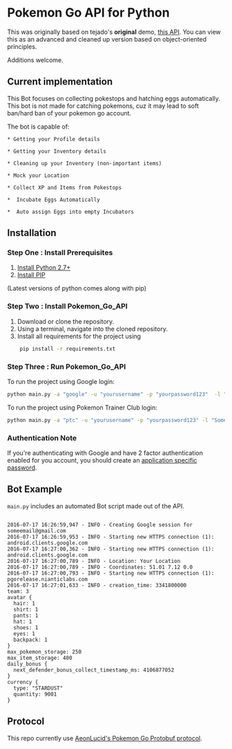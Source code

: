 # Pokemon Go API for Python

This was originally based on tejado's **original** demo,
[this API](https://github.com/tejado/pgoapi/tree/eb788ebbde46664013527a2e5f6c16e98d59d5e3/old-demo).
You can view this as an advanced
and cleaned up version
based on object-oriented principles.

Additions welcome.

## Current implementation
This Bot focuses on collecting pokestops and hatching eggs automatically. 
This bot is not made for catching pokemons, cuz it may lead to soft ban/hard ban of your pokemon go account.

The bot is capable of:

    * Getting your Profile details

    * Getting your Inventory details

    * Cleaning up your Inventory (non-important items)

    * Mock your Location 

    * Collect XP and Items from Pokestops

    *  Incubate Eggs Automatically

    *  Auto assign Eggs into empty Incubators


## Installation

### Step One :  Install Prerequisites

1. [Install Python 2.7+](https://wiki.python.org/moin/BeginnersGuide/Download)
2. [Install PIP](https://pip.pypa.io/en/stable/installing/)

(Latest versions of python comes along with pip)

### Step Two :  Install Pokemon_Go_API

1. Download or clone the repository.
2. Using a terminal, navigate into the cloned repository.
3. Install all requirements for the project using 

```bash
    pip install -r requirements.txt
```

### Step Three :  Run Pokemon_Go_API

To run the project using Google login:

```bash
python main.py -a "google" -u "yourusername" -p "yourpassword123"  -l "Some Location, Some City"
```

To run the project using  Pokemon Trainer Club login:

```bash
python main.py -a "ptc" -u "yourusername" -p "yourpassword123" -l "Some Location, Some City"
```

### Authentication Note

If you're authenticating with Google and have 2 factor authentication enabled for you account, you should
create an [application specific password](https://support.google.com/accounts/answer/185833?hl=en).


## Bot Example
`main.py` includes an automated Bot script made out of the API.

```

2016-07-17 16:26:59,947 - INFO - Creating Google session for someemail@gmail.com
2016-07-17 16:26:59,953 - INFO - Starting new HTTPS connection (1): android.clients.google.com
2016-07-17 16:27:00,362 - INFO - Starting new HTTPS connection (1): android.clients.google.com
2016-07-17 16:27:00,789 - INFO - Location: Your Location
2016-07-17 16:27:00,789 - INFO - Coordinates: 51.01 7.12 0.0
2016-07-17 16:27:00,793 - INFO - Starting new HTTPS connection (1): pgorelease.nianticlabs.com
2016-07-17 16:27:01,633 - INFO - creation_time: 3341800000
team: 3
avatar {
  hair: 1
  shirt: 1
  pants: 1
  hat: 1
  shoes: 1
  eyes: 1
  backpack: 1
}
max_pokemon_storage: 250
max_item_storage: 400
daily_bonus {
  next_defender_bonus_collect_timestamp_ms: 4106877052
}
currency {
  type: "STARDUST"
  quantity: 9001
}
```


## Protocol
This repo currently use [AeonLucid's Pokemon Go Protobuf protocol](https://github.com/AeonLucid/POGOProtos).
